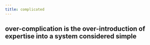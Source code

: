 ```yaml
---
title: complicated
---
```


## over-complication is the over-introduction of expertise into a system considered simple
